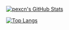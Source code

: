 [![pexcn's GitHub Stats](https://github-readme-stats.vercel.app/api?username=pexcn&count_private=true&show_icons=true&theme=prussian)](https://github.com/pexcn/pexcn)

[![Top Langs](https://github-readme-stats.vercel.app/api/top-langs/?username=pexcn&theme=prussian)](https://github.com/pexcn/pexcn)
